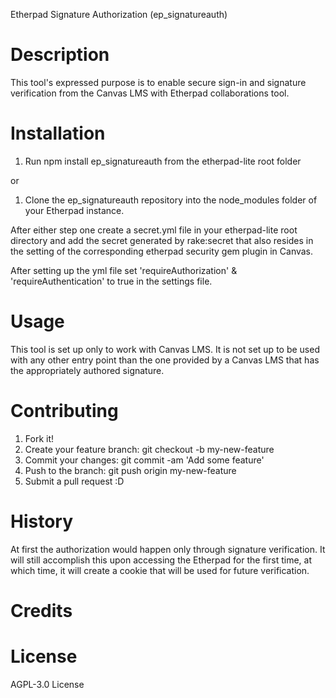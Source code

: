 Etherpad Signature Authorization (ep_signatureauth)

Description
===================================================

  This tool's expressed purpose is to
  enable secure sign-in and signature verification
  from the Canvas LMS with Etherpad collaborations tool.

Installation
===================================================

  1. Run npm install ep_signatureauth from the etherpad-lite 
  root folder

  or

  1. Clone the ep_signatureauth repository into the node_modules 
  folder of your Etherpad instance.

  After either step one create a secret.yml file in your
  etherpad-lite root directory and add the secret generated
  by rake:secret that also resides in the setting of 
  the corresponding etherpad security gem plugin in Canvas. 

  After setting up the yml file set 'requireAuthorization' & 
  'requireAuthentication' to true in the settings file.

Usage
===================================================

  This tool is set up only to work with Canvas LMS.
  It is not set up to be used with any other entry point
  than the one provided by a Canvas LMS that has the
  appropriately authored signature.

Contributing
===================================================

  1. Fork it!
  2. Create your feature branch: git checkout -b my-new-feature
  3. Commit your changes: git commit -am 'Add some feature'
  4. Push to the branch: git push origin my-new-feature
  5. Submit a pull request :D

History
===================================================

  At first the authorization would happen only through
  signature verification. It will still accomplish this upon
  accessing the Etherpad for the first time, at which time, 
  it will create a cookie that will be used for future verification.

Credits
===================================================

License
===================================================
  AGPL-3.0 License
